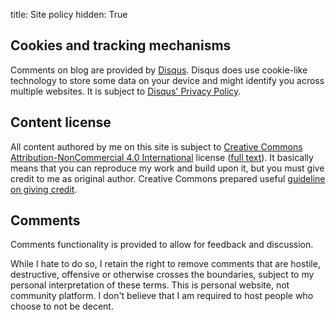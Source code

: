 title: Site policy
hidden: True

## Cookies and tracking mechanisms

Comments on blog are provided by [Disqus](http://disqus.com/). Disqus does use cookie-like technology to store some data on your device and might identify you across multiple websites. It is subject to [Disqus' Privacy Policy](https://help.disqus.com/customer/portal/articles/466259-privacy-policy).

## Content license

All content authored by me on this site is subject to [Creative Commons Attribution-NonCommercial 4.0 International](https://creativecommons.org/licenses/by-nc/4.0/) license ([full text](https://creativecommons.org/licenses/by-nc/4.0/legalcode)). It basically means that you can reproduce my work and build upon it, but you must give credit to me as original author. Creative Commons prepared useful [guideline on giving credit](https://wiki.creativecommons.org/wiki/Best_practices_for_attribution).

## Comments

Comments functionality is provided to allow for feedback and discussion. 

While I hate to do so, I retain the right to remove comments that are hostile, destructive, offensive or otherwise crosses the boundaries, subject to my personal interpretation of these terms. This is personal website, not community platform. I don't believe that I am required to host people who choose to not be decent.
